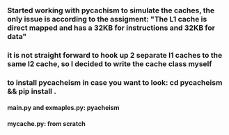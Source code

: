 ### Started working with pycachism to simulate the caches, the only issue is according to the assigment: "The L1 cache is direct mapped and has a 32KB for instructions and 32KB for data"
### it is not straight forward to hook up 2 separate l1 caches to the same l2 cache, so I decided to write the cache class myself


### to install pycacheism in case you want to look: cd pycacheism && pip install .
#### main.py and exmaples.py: pyacheism
#### mycache.py: from scratch